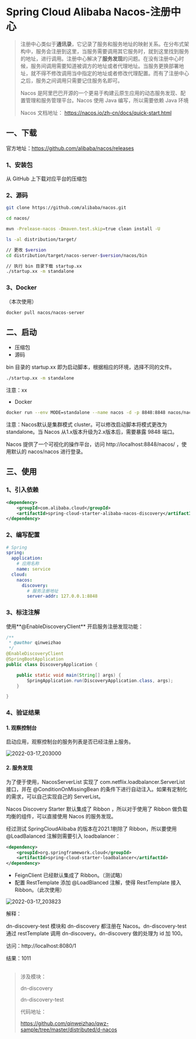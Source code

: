 # Spring Cloud Alibaba Nacos-注册中心


> 注册中心类似于**通讯录**，它记录了服务和服务地址的映射关系。在分布式架构中，服务会注册到这里，当服务需要调用其它服务时，就到这里找到服务的地址，进行调用。注册中心解决了**服务发现**的问题。在没有注册中心时候，服务间调用需要知道被调方的地址或者代理地址。当服务更换部署地址，就不得不修改调用当中指定的地址或者修改代理配置。而有了注册中心之后，服务之间调用只需要记住服务名即可。
>
> Nacos 是阿里巴巴开源的一个更易于构建云原生应用的动态服务发现、配置管理和服务管理平台。Nacos 使用 Java 编写，所以需要依赖 Java 环境 
>
> Nacos 文档地址： https://nacos.io/zh-cn/docs/quick-start.html

## 一、下载

官方地址：https://github.com/alibaba/nacos/releases

### 1、安装包

从 GitHub 上下载对应平台的压缩包

### 2、源码

```sh
git clone https://github.com/alibaba/nacos.git

cd nacos/

mvn -Prelease-nacos -Dmaven.test.skip=true clean install -U  

ls -al distribution/target/

// 更改 $version
cd distribution/target/nacos-server-$version/nacos/bin

// 执行 bin 目录下载 startup.xx
./startup.xx -m standalone
```

### 3、Docker

（本次使用）

```sh
docker pull nacos/nacos-server
```

## 二、启动

- 压缩包
- 源码

bin 目录的 startup.xx 即为启动脚本，根据相应的环境，选择不同的文件。

```sh
./startup.xx -m standalone
```

注意：xx

- Docker

```sh
docker run --env MODE=standalone --name nacos -d -p 8848:8848 nacos/nacos-server
```

注意：Nacos默认是集群模式 cluster。可以修改启动脚本将模式更改为 standalone。当 Nacos 从1.x版本升级为2.x版本后，需要暴露 9848 端口。

Nacos 提供了一个可视化的操作平台，访问  http://localhost:8848/nacos/ ，使用默认的 nacos/nacos 进行登录。

## 三、使用

### 1、引入依赖

```xml
<dependency>
	<groupId>com.alibaba.cloud</groupId>
	<artifactId>spring-cloud-starter-alibaba-nacos-discovery</artifactId>
</dependency>
```

### 2、编写配置

```yaml
# Spring
spring: 
  application:
    # 应用名称
    name: service
  cloud:
    nacos:
      discovery:
        # 服务注册地址
        server-addr: 127.0.0.1:8848
```

### 3、标注注解

使用**@EnableDiscoveryClient** 开启服务注册发现功能：

```java
/**
 * @author qinweizhao
 */
@EnableDiscoveryClient
@SpringBootApplication
public class DiscoveryApplication {

    public static void main(String[] args) {
        SpringApplication.run(DiscoveryApplication.class, args);
    }

}
```

### 4、验证结果

#### 1. 观察控制台

启动应用，观察控制台的服务列表是否已经注册上服务。

![2022-03-17_203000](https://img.qinweizhao.com/2022/03/2022-03-17_203000.png)

#### 2. 服务发现

为了便于使用，NacosServerList 实现了 com.netflix.loadbalancer.ServerList 接口，并在 @ConditionOnMissingBean 的条件下进行自动注入。如果有定制化的需求，可以自己实现自己的 ServerList。

Nacos Discovery Starter 默认集成了 Ribbon ，所以对于使用了 Ribbon 做负载均衡的组件，可以直接使用 Nacos 的服务发现。

经过测试 SpringCloudAlibaba 的版本在2021.1剔除了 Ribbon，所以要使用 @LoadBalanced 注解则需要引入 loadbalancer：

```xml
<dependency>
    <groupId>org.springframework.cloud</groupId>
    <artifactId>spring-cloud-starter-loadbalancer</artifactId>
</dependency>
```



- FeignClient 已经默认集成了 Ribbon。（测试略）
- 配置 RestTemplate 添加 @LoadBlanced 注解，使得 RestTemplate 接入 Ribbon。（此次使用）

![2022-03-17_203823](https://img.qinweizhao.com/2022/03/2022-03-17_203823.png)

解释：

dn-discovery-test 模块和 dn-discovery 都注册在 Nacos。dn-discovery-test 通过 restTemplate 调用 dn-discovery。dn-discovery 做的处理为 id 加 100。

访问：http://localhost:8080/1

结果：1011

##

>涉及模块：
>
>dn-discovery
>
>dn-discovery-test
>
>代码地址：
>
>https://github.com/qinweizhao/qwz-sample/tree/master/distributed/d-nacos


